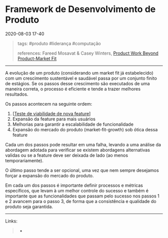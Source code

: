 # Framework de Desenvolvimento de Produto

2020-08-03 17-40
> tags: #produto #liderança #computação
>
> references:
> Fareed Mosavat & Casey Winters, [Product Work Beyond Product-Market Fit](https://www.reforge.com/blog/product-work-beyond-product-market-fit)

---

A evolução de um produto (considerando um market fit já estabelecido) com um crescimento sustentável e saudável passa por um conjunto finito de estágios. Se os passos desse crescimento são executados de uma maneira correta, o processo é eficiente e tende a trazer melhores resultados.

Os passos acontecem na seguinte ordem:

1. [[Teste de viabilidade de nova feature](tipos_de_trabalho_de_produto_features.md)]
2. Expansão da feature para mais usuários
3. Melhorias para garantir a escalabilidade de funcionalidade
4. Expansão do mercado do produto (market-fit-growth) sob ótica dessa feature

Cada um dos passos pode resultar em uma falha, levando a uma análise da abordagem adotada para verificar se existem abordagens alternativas validas ou se a feature deve ser deixada de lado (ao menos temporariamente).

O último passo tende a ser opcional, uma vez que nem sempre desejamos forçar a expansão do mercado do produto.

Em cada um dos passos é importante definir processos e métricas específicos, que levam à um melhor controle do sucesso e também é importante que as funcionalidades que passam pelo sucesso nos passos 1 e 2 avancem para o passo 3, de forma que a consistência e qualidade do produto seja garantida.

---

Links:

> -
